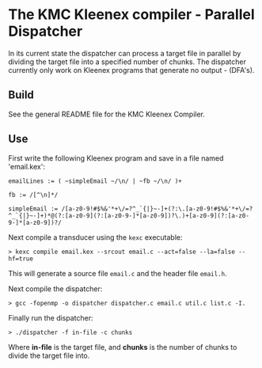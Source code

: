 # The KMC Kleenex compiler - Parallel Dispatcher #

In its current state the dispatcher can process a target file in parallel by dividing the target file into a specified number of chunks. The dispatcher currently only work on Kleenex programs that generate no output - (DFA's).

## Build ##

See the general README file for the KMC Kleenex Compiler.

## Use ##

First write the following Kleenex program and save in a file named 'email.kex':

```
emailLines := ( ~simpleEmail ~/\n/ | ~fb ~/\n/ )+

fb := /[^\n]*/

simpleEmail := /[a-z0-9!#$%&'*+\/=?^_`{|}~-]+(?:\.[a-z0-9!#$%&'*+\/=?^_`{|}~-]+)*@(?:[a-z0-9](?:[a-z0-9-]*[a-z0-9])?\.)+[a-z0-9](?:[a-z0-9-]*[a-z0-9])?/
```

Next compile a transducer using the `kexc` executable:

```
> kexc compile email.kex --srcout email.c --act=false --la=false --hf=true
```
This will generate a source file `email.c` and the header file `email.h`.

Next compile the dispatcher:
```
> gcc -fopenmp -o dispatcher dispatcher.c email.c util.c list.c -I.
```

Finally run the dispatcher:
```
> ./dispatcher -f in-file -c chunks
```
Where __in-file__ is the target file, and __chunks__ is the number of chunks to divide the target file into.
